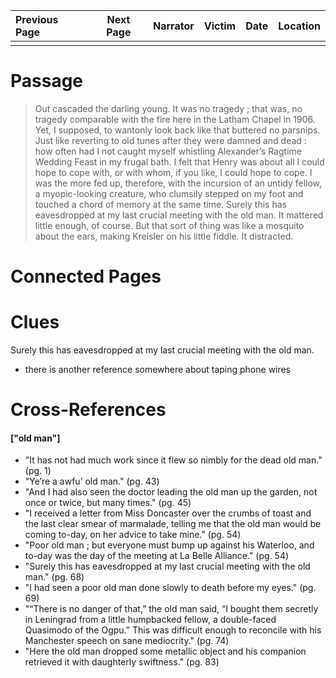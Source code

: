 | Previous Page | Next Page | Narrator | Victim | Date | Location |
|:--------------|:---------:|---------:|-------:|-----:|---------:|
|               |           |          |        |      |          |

# Passage
>Out cascaded the darling young. It was no tragedy ; that was, no tragedy comparable with the fire here in the Latham Chapel in 1906. Yet, I supposed, to wantonly look back like that buttered no parsnips. Just like reverting to old tunes after they were damned and dead : how often had I not caught myself whistling Alexander’s Ragtime Wedding Feast in my frugal bath. I felt that Henry was about all I could hope to cope with, or with whom, if you like, I could hope to cope. I was the more fed up, therefore, with the incursion of an untidy fellow, a myopic-looking creature, who clumsily stepped on my foot and touched a chord of memory at the same time. Surely this has eavesdropped at my last crucial meeting with the old man. It mattered little enough, of course. But that sort of thing was like a mosquito about the ears, making Kreisler on his little fiddle. It distracted.
# Connected Pages
# Clues
Surely this has eavesdropped at my last crucial meeting with the old man.
* there is another reference somewhere about taping phone wires 
# Cross-References
#### ["old man"]
* "It has not had much work since it flew so nimbly for the dead old man." (pg. 1)
* "Ye’re a awfu’ old man." (pg. 43)
* "And I had also seen the doctor leading the old man up the garden, not once or twice, but many times." (pg. 45)
* "I received a letter from Miss Doncaster over the crumbs of toast and the last clear smear of marmalade, telling me that the old man would be coming to-day, on her advice to take mine." (pg. 54)
* "Poor old man ; but everyone must bump up against his Waterloo, and to-day was the day of the meeting at La Belle Alliance." (pg. 54)
* "Surely this has eavesdropped at my last crucial meeting with the old man." (pg. 68)
* "I had seen a poor old man done slowly to death before my eyes." (pg. 69)
* "“There is no danger of that,” the old man said, “I bought them secretly in Leningrad from a little humpbacked fellow, a double-faced Quasimodo of the Ogpu.” This was difficult enough to reconcile with his Manchester speech on sane mediocrity." (pg. 74)
* "Here the old man dropped some metallic object and his companion retrieved it with daughterly swiftness." (pg. 83)